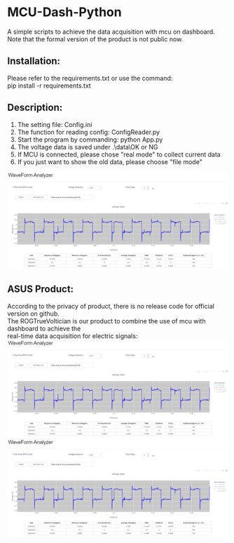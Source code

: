 # MCU-Dash-Python
A simple scripts to achieve the data acquisition with mcu on dashboard.  
Note that the formal version of the product is not public now.  

## Installation:

Please refer to the requirements.txt or use the command:  
pip install -r requirements.txt  

## Description:

1. The setting file: Config.ini  
2. The function for reading config: ConfigReader.py  
3. Start the program by commanding:  python App.py  
4. The voltage data is saved under .\data\OK or NG  
5. If MCU is connected, please chose "real mode" to collect current data  
6. If you just want to show the old data, please choose "file mode"  
  
![image](https://github.com/ChengWeiGu/MCU-Dash-Python/blob/main/Display.PNG)  
  
## ASUS Product:

According to the privacy of product, there is no release code for official version on github.  
The ROGTrueVoltician is our product to combine the use of mcu with dashboard to achieve the  
real-time data acquisition for electric signals:  
![image](https://github.com/ChengWeiGu/MCU-Dash-Python/blob/main/Display.PNG)  
![image](https://github.com/ChengWeiGu/MCU-Dash-Python/blob/main/Display.PNG)  

